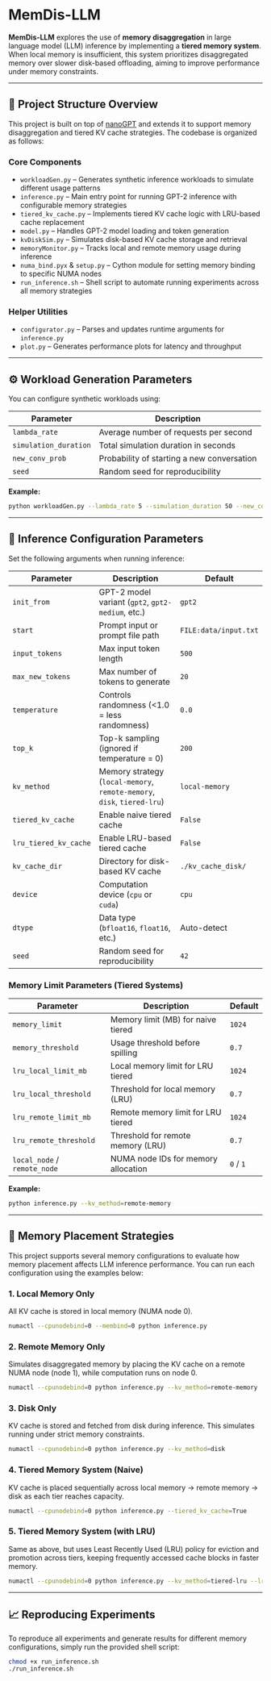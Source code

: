 # MemDis-LLM

**MemDis-LLM** explores the use of **memory disaggregation** in large language model (LLM) inference by implementing a **tiered memory system**. When local memory is insufficient, this system prioritizes disaggregated memory over slower disk-based offloading, aiming to improve performance under memory constraints.

---

## 💼 Project Structure Overview

This project is built on top of [nanoGPT](https://github.com/karpathy/nanoGPT) and extends it to support memory disaggregation and tiered KV cache strategies. The codebase is organized as follows:

### Core Components
- `workloadGen.py` – Generates synthetic inference workloads to simulate different usage patterns
- `inference.py` – Main entry point for running GPT-2 inference with configurable memory strategies
- `tiered_kv_cache.py` – Implements tiered KV cache logic with LRU-based cache replacement
- `model.py` – Handles GPT-2 model loading and token generation
- `kvDiskSim.py` – Simulates disk-based KV cache storage and retrieval
- `memoryMonitor.py` – Tracks local and remote memory usage during inference
- `numa_bind.pyx` & `setup.py` – Cython module for setting memory binding to specific NUMA nodes
- `run_inference.sh` – Shell script to automate running experiments across all memory strategies

### Helper Utilities
- `configurator.py` – Parses and updates runtime arguments for `inference.py`
- `plot.py` – Generates performance plots for latency and throughput

---

## ⚙️ Workload Generation Parameters

You can configure synthetic workloads using:

| Parameter           | Description                                 |
|---------------------|---------------------------------------------|
| `lambda_rate`       | Average number of requests per second       |
| `simulation_duration` | Total simulation duration in seconds      |
| `new_conv_prob`     | Probability of starting a new conversation  |
| `seed`              | Random seed for reproducibility             |

**Example:**
```bash
python workloadGen.py --lambda_rate 5 --simulation_duration 50 --new_conv_prob 0.7 --seed 42
```

---

## 🚀 Inference Configuration Parameters

Set the following arguments when running inference:

| Parameter              | Description                                             | Default |
|------------------------|---------------------------------------------------------|---------|
| `init_from`            | GPT-2 model variant (`gpt2`, `gpt2-medium`, etc.)       | `gpt2` |
| `start`                | Prompt input or prompt file path                        | `FILE:data/input.txt` |
| `input_tokens`         | Max input token length                                  | `500`   |
| `max_new_tokens`       | Max number of tokens to generate                        | `20`    |
| `temperature`          | Controls randomness (<1.0 = less randomness)            | `0.0`   |
| `top_k`                | Top-k sampling (ignored if temperature = 0)             | `200`   |
| `kv_method`            | Memory strategy (`local-memory`, `remote-memory`, `disk`, `tiered-lru`) | `local-memory` |
| `tiered_kv_cache`      | Enable naive tiered cache                               | `False` |
| `lru_tiered_kv_cache`  | Enable LRU-based tiered cache                           | `False` |
| `kv_cache_dir`         | Directory for disk-based KV cache                       | `./kv_cache_disk/` |
| `device`               | Computation device (`cpu` or `cuda`)                    | `cpu`   |
| `dtype`                | Data type (`bfloat16`, `float16`, etc.)                 | Auto-detect |
| `seed`                 | Random seed for reproducibility                         | `42`    |

### Memory Limit Parameters (Tiered Systems)

| Parameter                     | Description                         | Default |
|------------------------------|-------------------------------------|---------|
| `memory_limit`               | Memory limit (MB) for naive tiered  | `1024`  |
| `memory_threshold`           | Usage threshold before spilling     | `0.7`   |
| `lru_local_limit_mb`         | Local memory limit for LRU tiered   | `1024`  |
| `lru_local_threshold`        | Threshold for local memory (LRU)    | `0.7`   |
| `lru_remote_limit_mb`        | Remote memory limit for LRU tiered  | `1024`  |
| `lru_remote_threshold`       | Threshold for remote memory (LRU)   | `0.7`   |
| `local_node` / `remote_node` | NUMA node IDs for memory allocation | `0` / `1` |

**Example:**
```bash
python inference.py --kv_method=remote-memory
```

---

## 🧠 Memory Placement Strategies

This project supports several memory configurations to evaluate how memory placement affects LLM inference performance. You can run each configuration using the examples below:

### 1. Local Memory Only
All KV cache is stored in local memory (NUMA node 0).

```bash
numactl --cpunodebind=0 --membind=0 python inference.py
```

### 2. Remote Memory Only
Simulates disaggregated memory by placing the KV cache on a remote NUMA node (node 1), while computation runs on node 0.

```bash
numactl --cpunodebind=0 python inference.py --kv_method=remote-memory
```

### 3. Disk Only
KV cache is stored and fetched from disk during inference. This simulates running under strict memory constraints.

```bash
numactl --cpunodebind=0 python inference.py --kv_method=disk
```

### 4. Tiered Memory System (Naive)
KV cache is placed sequentially across local memory → remote memory → disk as each tier reaches capacity.

```bash
numactl --cpunodebind=0 python inference.py --tiered_kv_cache=True
```

### 5. Tiered Memory System (with LRU)
Same as above, but uses Least Recently Used (LRU) policy for eviction and promotion across tiers, keeping frequently accessed cache blocks in faster memory.

```bash
numactl --cpunodebind=0 python inference.py --kv_method=tiered-lru --lru_tiered_kv_cache=True
```

---

## 📈 Reproducing Experiments

To reproduce all experiments and generate results for different memory configurations, simply run the provided shell script:

```bash
chmod +x run_inference.sh
./run_inference.sh
```
